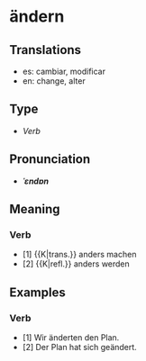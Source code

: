 # ändern
## Translations
- es: cambiar, modificar
- en: change, alter
## Type
- _Verb_
## Pronunciation
- **_ˈɛndɐn_**
## Meaning
### Verb
- [1] {{K|trans.}} anders machen
- [2] {{K|refl.}} anders werden
## Examples
### Verb
- [1] Wir änderten den Plan.
- [2] Der Plan hat sich geändert.
